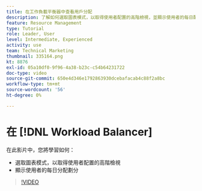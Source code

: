 ```yaml
---
title: 在工作負載平衡器中查看用戶分配
description: 了解如何選取圖表模式，以取得使用者配置的高階檢視，並顯示使用者的每日配置劃分。
feature: Resource Management
type: Tutorial
role: Leader, User
level: Intermediate, Experienced
activity: use
team: Technical Marketing
thumbnail: 335164.png
kt: 8876
exl-id: 05a10df0-9f96-4a38-b23c-c54b64231722
doc-type: video
source-git-commit: 650e4d346e1792863930dcebafacab4c88f2a8bc
workflow-type: tm+mt
source-wordcount: '56'
ht-degree: 0%

---
```


# 在 [!DNL Workload Balancer]

在此影片中，您將學習如何：

* 選取圖表模式，以取得使用者配置的高階檢視
* 顯示使用者的每日分配劃分

>[!VIDEO](https://video.tv.adobe.com/v/335164/?quality=12&learn=on)
